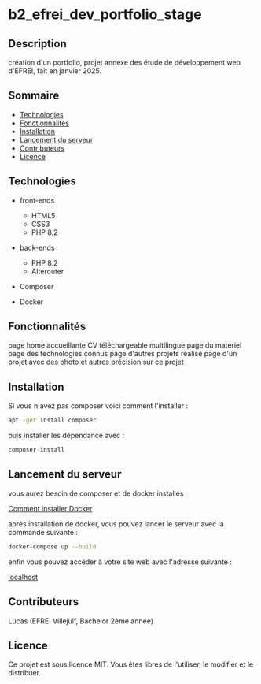 b2_efrei_dev_portfolio_stage <!-- omit in toc -->
===

Description <!-- omit in toc -->
---

création d'un portfolio, projet annexe des étude de développement web d'EFREI, fait en janvier 2025.

Sommaire <!-- omit in toc -->
--------

- [Technologies](#technologies)
- [Fonctionnalités](#fonctionnalités)
- [Installation](#installation)
- [Lancement du serveur](#lancement-du-serveur)
- [Contributeurs](#contributeurs)
- [Licence](#licence)

Technologies
------------

- front-ends
  - HTML5
  - CSS3
  - PHP 8.2

- back-ends
  - PHP 8.2
  - Alterouter

- Composer
- Docker

Fonctionnalités
---------------

page home accueillante
CV téléchargeable
multilingue
page du matériel
page des technologies connus
page d'autres projets réalisé
page d'un projet avec des photo et autres précision sur ce projet

Installation
------------

Si vous n'avez pas composer voici comment l'installer :

```bash
apt -get install composer
```

puis installer les dépendance avec :

```bash
composer install
```

Lancement du serveur
--------------------

vous aurez besoin de composer et de docker installés

[Comment installer Docker](https://docs.docker.com/engine/install/)

après installation de docker, vous pouvez lancer le serveur avec la commande suivante :

```bash
docker-compose up --build
```

enfin vous pouvez accéder à votre site web avec l'adresse suivante :

[localhost](http://localhost:8080/)

Contributeurs
-------------

Lucas (EFREI Villejuif, Bachelor 2ème année)

Licence
-------

Ce projet est sous licence MIT. Vous êtes libres de l'utiliser, le modifier et le distribuer.
